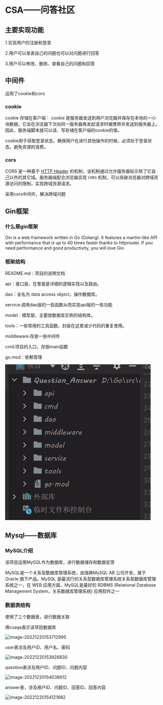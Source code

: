 # CSA——问答社区

## 主要实现功能

1.实现用户的注册和登录

2.用户可以发表自己的问题也可以对问题进行回答

3.用户可以修改、删除、查看自己的问题和回答

## 中间件

运用了cookie和cors

### cookie

cookie 存储在客户端： cookie 是服务器发送到用户浏览器并保存在本地的一小块数据，它会在浏览器下次向同一服务器再发起请求时被携带并发送到服务器上。因此，服务端脚本就可以读、写存储在客户端的cookie的值。

cookie用于获取登录状态，确保用户在进行其他操作的时候，必须处于登录状态。避免资源的浪费。



### cors

CORS 是一种基于 [HTTP Header](https://link.juejin.cn?target=https%3A%2F%2Fdeveloper.mozilla.org%2Fen-US%2Fdocs%2FGlossary%2FHeader) 的机制，该机制通过允许服务器标示除了它自己以外的其它域。服务器端配合浏览器实现 `CORS` 机制，可以突破浏览器对跨域资源访问的限制，实现跨域资源请求。

采用cors中间件，解决跨域问题

## Gin框架

### 什么是gin框架

Gin is a web framework written in Go (Golang). It features a martini-like API with performance that is up to 40 times faster thanks to httprouter. If you need performance and good productivity, you will love Gin.

### 框架结构

README.md：项目的说明文档

api：接口层，在里面是详细的逻辑实现以及路由。

dao：全名为 data access object，操作数据库。

service:调用dao层的一些函数从而实现api层的一些功能

model：模型层，主要放数据库实例的结构体。

tools：一些常用的工具函数，封装在这里减少代码的重复使用。

middleware:存放一些中间件

cmd:项目的入口，存放main函数

go.mod：依赖管理

![image-20221220152434971](https://github.com/TOMORROWLHY/CSA-work/blob/main/Question_Answer/photos/1.png)

## Mysql——数据库

### MySQL介绍

该项目运用MySQL作为数据库，进行数据储存和数据反馈

MySQL是一个关系型数据库管理系统，由瑞典MySQL AB 公司开发，属于 Oracle 旗下产品。MySQL 是最流行的关系型数据库管理系统关系型数据库管理系统之一，在 WEB 应用方面，MySQL是最好的 RDBMS (Relational Database Management System，关系数据库管理系统) 应用软件之一

### 数据表结构

使用了三个数据表，进行数据关联

用csaqa表示该项目数据库

![image-20221220153712995](C:\Users\李\AppData\Roaming\Typora\typora-user-images\image-20221220153712995.png)

user表涉及用户ID、用户名、密码

![image-20221220153926830](C:\Users\李\AppData\Roaming\Typora\typora-user-images\image-20221220153926830.png)

question表涉及用户ID、问题ID、问题内容

![image-20221220154038612](C:\Users\李\AppData\Roaming\Typora\typora-user-images\image-20221220154038612.png)

answer表，涉及用户ID、问题ID、回答ID、回答内容

![image-20221220154121882](C:\Users\李\AppData\Roaming\Typora\typora-user-images\image-20221220154121882.png)